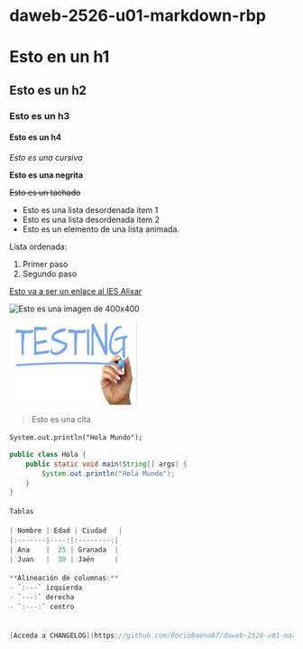 # daweb-2526-u01-markdown-rbp

# Esto en un h1
## Esto es un h2
### Esto es un h3
#### Esto es un h4

*Esto es una cursiva*

**Esto es una negrita**

~~Esto es un tachado~~

- Esto es una lista desordenada item 1
- Esto es una lista desordenada item 2
- Esto es un elemento de una lista animada.

Lista ordenada:
1. Primer paso
2. Segundo paso


[Esto va a ser un enlace al IES Alixar](http://iesalixar.org)

![Esto es una imagen de 400x400](https://placehold.co/400x400)

![Esto es una imagen de repositorio](img/imagen.jpeg)

> Esto es una cita

`System.out.println("Hola Mundo");`

```java
public class Hola {
    public static void main(String[] args) {
        System.out.println("Hola Mundo");
    }
}

Tablas

| Nombre | Edad | Ciudad   |
|:-------|----:|:--------:|
| Ana    |  25 | Granada  |
| Juan   |  30 | Jaén     |

**Alineación de columnas:**
- `:---` izquierda  
- `---:` derecha  
- `:---:` centro


[Acceda a CHANGELOG](https://github.com/RocioBaena87/daweb-2526-u01-markdown-rbp/blob/main/CHANGELOG_RBP.md)


